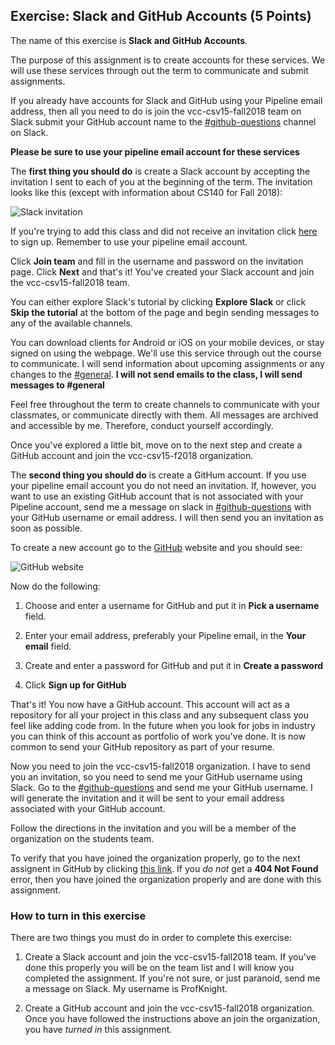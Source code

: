 ## Exercise: Slack and GitHub Accounts (5 Points)

The name of this exercise is **Slack and GitHub Accounts**.

The purpose of this assignment is to create accounts for these services. We will use these services through out the term to communicate and submit assignments.

If you already have accounts for Slack and GitHub using your Pipeline email address, then all you need to do is join the vcc-csv15-fall2018 team on Slack submit your GitHub account name to the [#github-questions](https://vcc-csv15-fall2018.slack.com/messages/github-questions) channel on Slack.

**Please be sure to use your pipeline email account for these services**

The **first thing you should do** is create a Slack account by accepting the invitation I sent to each of you at the beginning of the term. The invitation looks like this (except with information about CS140 for Fall 2018):

![Slack invitation](https://github.com/sbcc-cs140-fall2018/Course-Information/wiki/images/ex00/slack-invitation.png)

If you're trying to add this class and did not receive an invitation click [here](https://vcc-csv15-fall2018.slack.com/signup) to sign up. Remember to use your pipeline email account.

Click **Join team** and fill in the username and password on the invitation page. Click **Next** and that's it! You've created your Slack account and join the vcc-csv15-fall2018 team. 

You can either explore Slack's tutorial by clicking **Explore Slack** or click **Skip the tutorial** at the bottom of the page and begin sending messages to any of the available channels. 

You can download clients for Android or iOS on your mobile devices, or stay signed on using the webpage. We'll use this service through out the course to communicate. I will send information about upcoming assignments or any changes to the [#general](https://vcc-csv15-fall2018.slack.com/messages/general). **I will not send emails to the class, I will send messages to #general**

Feel free throughout the term to create channels to communicate with your classmates, or communicate directly with them. All messages are archived and accessible by me. Therefore, conduct yourself accordingly. 

Once you've explored a little bit, move on to the next step and create a GitHub account and join the vcc-csv15-f2018 organization.

The **second thing you should do** is create a GitHum account. If you use your pipeline email account you do not need an invitation. If, however, you want to use an existing GitHub account that is not associated with your Pipeline account, send me a message on slack in [#github-questions](https://vcc-csv15-fall2018.slack.com/messages/github-questions) with your GitHub username or email address. I will then send you an invitation as soon as possible.

To create a new account go to the [GitHub](http://www.github.com) website and you should see:

![GitHub website](https://github.com/sbcc-cs140-fall2018/Course-Information/wiki/images/ex00/github-signup.png)

Now do the following:

1. Choose and enter a username for GitHub and put it in **Pick a username** field.

2. Enter your email address, preferably your Pipeline email, in the **Your email** field.

3. Create and enter a password for GitHub and put it in **Create a password**

4. Click **Sign up for GitHub**

That's it! You now have a GitHub account. This account will act as a repository for all your project in this class and any subsequent class you feel like adding code from. In the future when you look for jobs in industry you can think of this account as portfolio of work you've done. It is now common to send your GitHub repository as part of your resume.

Now you need to join the vcc-csv15-fall2018 organization. I have to send you an invitation, so you need to send me your GitHub username using Slack. Go to the [#github-questions](https://vcc-csv15-fall2018.slack.com/messages/github-questions) and send me your GitHub username. I will generate the invitation and it will be sent to your email address associated with your GitHub account.

Follow the directions in the invitation and you will be a member of the organization on the students team. 

To verify that you have joined the organization properly, go to the next assignent in GitHub by clicking [this link](https://github.com/vcc-csv15-fall2018/csv15-ex01-helloworld). If you _do not_ get a **404 Not Found** error, then you have joined the organization properly and are done with this assignment.

### How to turn in this exercise

There are two things you must do in order to complete this exercise:

1. Create a Slack account and join the vcc-csv15-fall2018 team. If you've done this properly you will be on the team list and I will know you completed the assignment. If you're not sure, or just paranoid, send me a message on Slack. My username is ProfKnight.

2. Create a GitHub account and join the vcc-csv15-fall2018 organization. Once you have followed the instructions above an join the organization, you have _turned in_ this assignment.

